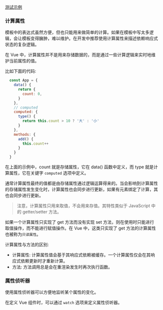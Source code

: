 
[测试示例](t-01)

### 计算属性

模板中的表达式虽然方便，但也只能用来做简单的计算。如果在模板中写太多逻辑，会让模板变得臃肿，难以维护。在开发中推荐使用计算属性来描述依赖响应式状态的复杂逻辑。

在 Vue 中，计算属性并不是用来存储数据的，而是通过一些计算逻辑来实时地维护当前属性的值。

比如下面的代码:
```js
  const App = {
    data() {
      return {
        count: 0,
      }
    },
    // computed
    computed: {
      type() {
        return this.count > 10 ? '大' : '小'
      }
    },
    methods: {
      add() {
        this.count++
      }
    }
  }
```
在上面的示例中，count 就是存储属性，它在 data() 函数中定义，而 type 就是计算属性，它在关键字 `computed` 选项中定义。

通常计算属性最终的值都是由存储属性通过逻辑运算得来的。当会影响到计算属性的存储属性发生变化时，计算属性也会同步进行更新，如果有元素绑定了计算，其也会同步进行更新。

> 注意，计算属性只用来取值，不会用来存值。其特性类似于 JavaScript 中的 getter/setter 方法。

如果一个计算属性只实现了 get 方法而没有实现 set 方法，则在使用时只能进行取值操作，而不能进行赋值操作。在 Vue 中，这类只实现了 get 方法的计算属性也被称为`只读属性`。

计算属性与方法的区别:
- 计算属性: 计算属性值会基于其响应式依赖被缓存。一个计算属性仅会在其响应式依赖更新时才重新计算。
- 方法: 方法调用总是会在重渲染发生时再次执行函数。

### 属性侦听器

使用属性侦听器可以方便地监听某个属性的变化。

在定义 Vue 组件时，可以通过 `watch` 选项来定义属性侦听器。

